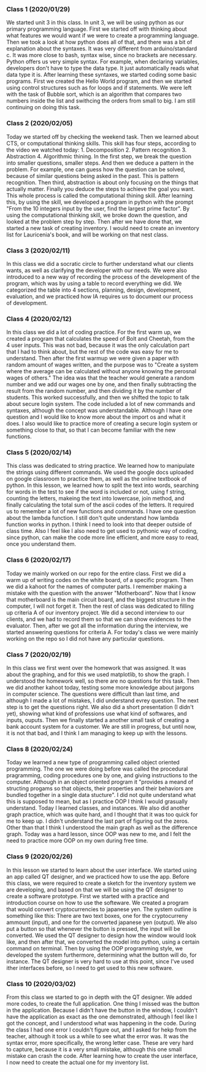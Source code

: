 ### Class 1 (2020/01/29)

We started unit 3 in this class. In unit 3, we will be using python as our primary programming language. First we started off with thinking about what features we would want if we were to create a programming language. Then we took a look at how python does all of that, and there was a bit of explanation about the syntaxes. It was very different from arduino/standard c. It was more close to bash, syntax wise, since no brackets are necessary. Python offers us very simple syntax. For example, when declaring variables, developers don't have to type the data type. It just automatically reads what data type it is. After learning these syntaxes, we started coding some basic programs. First we created the Hello World program, and then we started using control structures such as for loops and if statements. We were left with the task of Bubble sort, which is an algorithm that compares two numbers inside the list and swithcing the orders from small to big. I am still continuing on doing this task.


### Class 2 (2020/02/05)

Today we started off by checking the weekend task. Then we learned about CTS, or computational thinking skills. This skill has four steps, according to the video we watched today: 1. Decomposition 2. Pattern recognition 3. Abstraction 4. Algorithmic thining. In the first step, we  break the question into smaller questions, smaller steps. And then we deduce a pattern in the problem. For example, one can guess how the question can be solved, because of similar questions being asked in the past. This is pattern recognition. Then third, abstraction is about only focusing on the things that actually matter. Finally you deduce the steps to achieve the goal you want. This whole process is called the computational thining skill. After learning this, by using the skill, we developed a program in python with the prompt "From the 10 integers input by the user, find the largest prime factor". By using the computational thinking skill, we broke down the question, and looked at the problem step by step. Then after we have done that, we started a new task of creating inventory. I would need to create an inventory list for Lauricenia's book, and will be working on that nest class.


### Class 3 (2020/02/11)

In this class we did a socratic circle to further understand what our clients wants, as well as clarifying the developer with our needs. We were also introduced to a new way of recording the process of the development of the program, which was by using a table to record everything we did. We categorized the table into 4 sections, planning, design, development, evaluation, and we practiced how IA requires us to document our process of development.

### Class 4 (2020/02/12)

In this class we did a lot of coding practice. For the first warm up, we created a program that calculates the speed of Bolt and Cheetah, from the 4 user inputs. This was not bad, because it was the only calculation part that I had to think about, but the rest of the code was easy for me to understand. Then after the first warmup we were given a paper with random amount of wages written, and the purpose was to "Create a system where the average can be calculated without anyone knowing the perosnal wages of others." The idea was that the teacher would generate a random number and we add our wages one by one, and then finally subtracting the result from the random number, and then dividing it by the number of students. This worked successfully, and then we shifted the topic to talk about secure login system. The code included a lot of new commands and syntaxes, although the concept was understandable. Although I have one question and I would like to know more about the import os and what it does. I also would like to practice more of creating a secure login system or something close to that, so that I can become familiar with the new functions. 

### Class 5 (2020/02/14)

This class was dedicated to string practice. We learned how to manipulate the strings using different commands. We used the google docs uploaded on google classroom to practice them, as well as the online textbook of python. In this lesson, we learned how to split the text into words, searching for words in the test to see if the word is included or not, using f string, counting the letters, makeing the text into lowercase, join method, and finally calculating the total sum of the ascii codes of the letters. It required us to remember a lot of new functions and commands. I have one question about the lambda function. I still don't quite understand how lambda function works in python. I think I need to look into that deeper outside of class time. Also I feel like I also need to get used to pythonic way of coding, since python, can make the code more line efficient, and more easy to read, once you understand them. 

### Class 6 (2020/02/17)

Today we mainly worked on our repo for the entire class. First we did a warm up of writing codes on the white board, of a specific program. Then we did a kahoot for the names of computer parts. I remember making a mistake with the question with the answer "Motherboard". Now that I know that motherboard is the main circuit board, and the biggest structure in the computer, I will not forget it. Then the rest of class was dedicated to filling up criteria A of our inventory project. We did a second interview to our clients, and we had to record them so that we can show evidences to the evaluator. Then, after we got all the information during the interview, we started answering questions for criteria A. For today's class we were mainly working on the repo so I did not have any particular questions.

### Class 7 (2020/02/19)

In this class we first went over the homework that was assigned. It was about the graphing, and for this we used matplotlib, to show the graph. I understood the homework well, so there are no questions for this task. Then we did another kahoot today, testing some more knowledge about jargons in computer science. The questions were difficult than last time, and although I made a lot of mistakes, I did understand evrey question. The next step is to get the questions right. We also did a short presentation (I didn't yet), showing what kind of professions use what kind of softwares, and inputs, ouputs. Then we finally started a another small task of creating a bank account system for a customer. We are still in progress, but until now, it is not that bad, and I think I am managing to keep up with the lessons.

### Class 8 (2020/02/24)

Today we learned a new type of programming called object oriented programming. The one we were doing before was called the procedural pragramming, coding procedures one by one, and giving instructions to the computer. Although in an object oriented program it "provides a meand of structing progams so that objects, their properties and their behaviors are bundled together in a single data stucture". I did not quite understand what this is supposed to mean, but as I practice OOP I think I would grasually understand. Today I learned classes, and instances. We also did another graph practice, which was quite hard, and I thought that it was too quick for me to keep up. I didn't understand the last part of figuring out the zeros. Other than that I think I understood the main graph as well as the difference graph. Today was a hard lesson, since OOP was new to me, and I felt the need to practice more OOP on my own during free time.

### Class 9 (2020/02/26)

In this lesson we started to learn about the user interface. We started using an app called QT designer, and we practiced how to use the app. Before this class, we were required to create a sketch for the inventory system we are developing, and based on that we will be using the QT designer to create a software prototype. First we started with a practice and introduction course on how to use the softeware. We created a program that would convert cryptocurrencies to japanese yen. The system outline is something like this: There are two text boxes, one for the cryptocurreny ammount (input), and one for the converted japanese yen (output). We also put a button so that whenever the button is pressed, the input will be converted. We used the QT designer to design how the window would look like, and then after that, we converted the model into python, using a certain command on terminal. Then by using the OOP programming style, we developed the system furthermore, determining what the button will do, for instance. The QT designer is very hard to use at this point, since I've used ither interfaces before, so I need to get used to this new software. 

### Class 10 (2020/03/02)

From this class we started to go in depth with the QT designer. We added more codes, to create the full application. One thing I missed was the button in the application. Because I didn't have the button in the window, I couldn't have the application as exact as the one demonstrated, although I feel like I got the concept, and I understood what was happening in the code. During the class I had one error I couldn't figure out, and I asked for hekp from the teacher, although it took us a while to see what the error was. It was the syntax error, more specifically, the wrong letter case. These are very hard to capture, because it is a very small mistake, although this one small mistake can crash the code. After learning how to create the user interface, I now need to create the actual one for my inventory list.
